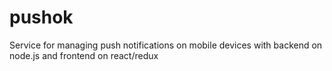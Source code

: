 # pushok
 Service for managing push notifications on mobile devices with backend on node.js and frontend on react/redux
